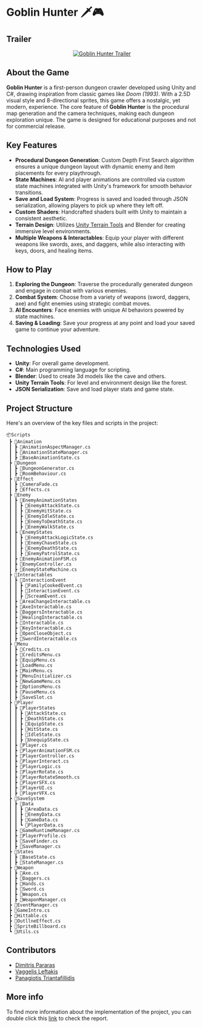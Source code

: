 # **Goblin Hunter** 🗡️🎮

## **Trailer**
<p align="center">
  <a href="https://youtu.be/1g0OP0_okLE">
    <img src="https://img.youtube.com/vi/1g0OP0_okLE/0.jpg" alt="Goblin Hunter Trailer" />
  </a>
</p>

## **About the Game**
**Goblin Hunter** is a first-person dungeon crawler developed using Unity and C#, drawing inspiration from classic games like *Doom (1993)*. With a 2.5D visual style and 8-directional sprites, this game offers a nostalgic, yet modern, experience. The core feature of **Goblin Hunter** is the procedural map generation and the camera techniques, making each dungeon exploration unique. The game is designed for educational purposes and not for commercial release.

## **Key Features**
- **Procedural Dungeon Generation**: Custom Depth First Search algorithm ensures a unique dungeon layout with dynamic enemy and item placements for every playthrough.
- **State Machines**: AI and player animations are controlled via custom state machines integrated with Unity's framework for smooth behavior transitions.
- **Save and Load System**: Progress is saved and loaded through JSON serialization, allowing players to pick up where they left off.
- **Custom Shaders**: Handcrafted shaders built with Unity to maintain a consistent aesthetic.
- **Terrain Design**: Utilizes [Unity Terrain Tools](https://assetstore.unity.com/packages/tools/terrain/terrain-tools-64852#releases) and Blender for creating immersive level environments.
- **Multiple Weapons & Interactables**: Equip your player with different weapons like swords, axes, and daggers, while also interacting with keys, doors, and healing items.

## **How to Play**
1. **Exploring the Dungeon**: Traverse the procedurally generated dungeon and engage in combat with various enemies.
2. **Combat System**: Choose from a variety of weapons (sword, daggers, axe) and fight enemies using strategic combat moves.
3. **AI Encounters**: Face enemies with unique AI behaviors powered by state machines.
4. **Saving & Loading**: Save your progress at any point and load your saved game to continue your adventure.

## **Technologies Used**
- **Unity**: For overall game development.
- **C#**: Main programming language for scripting.
- **Blender**: Used to create 3d models like the cave and others.
- **Unity Terrain Tools**: For level and environment design like the forest.
- **JSON Serialization**: Save and load player stats and game state.

## **Project Structure**
Here's an overview of the key files and scripts in the project:
```
📦Scripts
 ┣ 📂Animation
 ┃ ┣ 📜AnimationAspectManager.cs
 ┃ ┣ 📜AnimationStateManager.cs
 ┃ ┣ 📜BaseAnimationState.cs
 ┣ 📂Dungeon
 ┃ ┣ 📜DungeonGenerator.cs
 ┃ ┣ 📜RoomBehaviour.cs
 ┣ 📂Effect
 ┃ ┣ 📜CameraFade.cs
 ┃ ┣ 📜Effects.cs
 ┣ 📂Enemy
 ┃ ┣ 📂EnemyAnimationStates
 ┃ ┃ ┣ 📜EnemyAttackState.cs
 ┃ ┃ ┣ 📜EnemyHitState.cs
 ┃ ┃ ┣ 📜EnemyIdleState.cs
 ┃ ┃ ┣ 📜EnemyToDeathState.cs
 ┃ ┃ ┣ 📜EnemyWalkState.cs
 ┃ ┣ 📂EnemyStates
 ┃ ┃ ┣ 📜EnemyAttackLogicState.cs
 ┃ ┃ ┣ 📜EnemyChaseState.cs
 ┃ ┃ ┣ 📜EnemyDeathState.cs
 ┃ ┃ ┣ 📜EnemyPatrolState.cs
 ┃ ┣ 📜EnemyAnimationFSM.cs
 ┃ ┣ 📜EnemyController.cs
 ┃ ┣ 📜EnemyStateMachine.cs
 ┣ 📂Interactables
 ┃ ┣ 📂InteractionEvent
 ┃ ┃ ┣ 📜FamilyCookedEvent.cs
 ┃ ┃ ┣ 📜InteractionEvent.cs
 ┃ ┃ ┣ 📜ScreamEvent.cs
 ┃ ┣ 📜AreaChangeInteractable.cs
 ┃ ┣ 📜AxeInteractable.cs
 ┃ ┣ 📜DaggersInteractable.cs
 ┃ ┣ 📜HealingInteractable.cs
 ┃ ┣ 📜Interactable.cs
 ┃ ┣ 📜KeyInteractable.cs
 ┃ ┣ 📜OpenCloseObject.cs
 ┃ ┣ 📜SwordInteractable.cs
 ┣ 📂Menu
 ┃ ┣ 📜Credits.cs
 ┃ ┣ 📜CreditsMenu.cs
 ┃ ┣ 📜EquipMenu.cs
 ┃ ┣ 📜LoadMenu.cs
 ┃ ┣ 📜MainMenu.cs
 ┃ ┣ 📜MenuInitializer.cs
 ┃ ┣ 📜NewGameMenu.cs
 ┃ ┣ 📜OptionsMenu.cs
 ┃ ┣ 📜PauseMenu.cs
 ┃ ┣ 📜SaveSlot.cs
 ┣ 📂Player
 ┃ ┣ 📂PlayerStates
 ┃ ┃ ┣ 📜AttackState.cs
 ┃ ┃ ┣ 📜DeathState.cs
 ┃ ┃ ┣ 📜EquipState.cs
 ┃ ┃ ┣ 📜HitState.cs
 ┃ ┃ ┣ 📜IdleState.cs
 ┃ ┃ ┣ 📜UnequipState.cs
 ┃ ┣ 📜Player.cs
 ┃ ┣ 📜PlayerAnimationFSM.cs
 ┃ ┣ 📜PlayerController.cs
 ┃ ┣ 📜PlayerInteract.cs
 ┃ ┣ 📜PlayerLogic.cs
 ┃ ┣ 📜PlayerRotate.cs
 ┃ ┣ 📜PlayerRotateSmooth.cs
 ┃ ┣ 📜PlayerSFX.cs
 ┃ ┣ 📜PlayerUI.cs
 ┃ ┣ 📜PlayerVFX.cs
 ┣ 📂SaveSystem
 ┃ ┣ 📂Data
 ┃ ┃ ┣ 📜AreaData.cs
 ┃ ┃ ┣ 📜EnemyData.cs
 ┃ ┃ ┣ 📜GameData.cs
 ┃ ┃ ┗ 📜PlayerData.cs
 ┃ ┣ 📜GameRuntimeManager.cs
 ┃ ┣ 📜PlayerProfile.cs
 ┃ ┣ 📜SaveFinder.cs
 ┃ ┣ 📜SaveManager.cs
 ┣ 📂States
 ┃ ┣ 📜BaseState.cs
 ┃ ┣ 📜StateManager.cs
 ┣ 📂Weapon
 ┃ ┣ 📜Axe.cs
 ┃ ┣ 📜Daggers.cs
 ┃ ┣ 📜Hands.cs
 ┃ ┣ 📜Sword.cs
 ┃ ┣ 📜Weapon.cs
 ┃ ┣ 📜WeaponManager.cs
 ┣ 📜EventManager.cs
 ┣ 📜GameIntro.cs
 ┣ 📜Hittable.cs
 ┣ 📜OutllneEffect.cs
 ┣ 📜SpriteBillboard.cs
 ┗ 📜Utils.cs

```

## Contributors
* [Dimitris Pararas](https://github.com/dimparar)
* [Vaggelis Leftakis](https://github.com/vleft02)
* [Panagiotis Triantafillidis](https://github.com/Panattack)

## More info

To find more information about the implementation of the project, you can double click this [link](../GoblinHunter/Goblin_Hunter_Report.pdf) to check the report.

